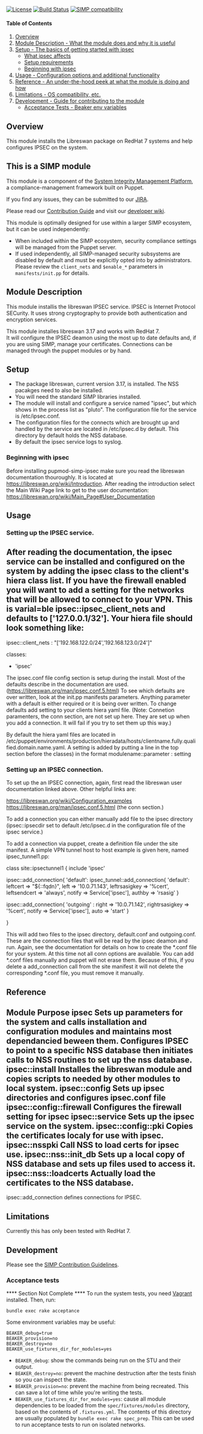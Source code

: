 [![License](http://img.shields.io/:license-apache-blue.svg)](http://www.apache.org/licenses/LICENSE-2.0.html) [![Build Status](https://travis-ci.org/simp/pupmod-simp-ipsec.svg)](https://travis-ci.org/simp/pupmod-simp-ipsec) [![SIMP compatibility](https://img.shields.io/badge/SIMP%20compatibility-4.2.*%2F5.1.*-orange.svg)](https://img.shields.io/badge/SIMP%20compatibility-4.2.*%2F5.1.*-orange.svg)

#### Table of Contents

1. [Overview](#overview)
2. [Module Description - What the module does and why it is useful](#module-description)
3. [Setup - The basics of getting started with ipsec](#setup)
    * [What ipsec affects](#what-ipsec-affects)
    * [Setup requirements](#setup-requirements)
    * [Beginning with ipsec](#beginning-with-ipsec)
4. [Usage - Configuration options and additional functionality](#usage)
5. [Reference - An under-the-hood peek at what the module is doing and how](#reference)
5. [Limitations - OS compatibility, etc.](#limitations)
6. [Development - Guide for contributing to the module](#development)
      * [Acceptance Tests - Beaker env variables](#acceptance-tests)

## Overview

This module installs the Libreswan package on RedHat 7 systems and help configures IPSEC on the system. 

## This is a SIMP module
This module is a component of the [System Integrity Management Platform](https://github.com/NationalSecurityAgency/SIMP), a compliance-management framework built on Puppet.

If you find any issues, they can be submitted to our [JIRA](https://simp-project.atlassian.net/).

Please read our [Contribution Guide](https://simp-project.atlassian.net/wiki/display/SD/Contributing+to+SIMP) and visit our [developer wiki](https://simp-project.atlassian.net/wiki/display/SD/SIMP+Development+Home).

This module is optimally designed for use within a larger SIMP ecosystem, but it can be used independently:
* When included within the SIMP ecosystem, security compliance settings will be managed from the Puppet server.
* If used independently, all SIMP-managed security subsystems are disabled by default and must be explicitly opted into by administrators.  Please review the `client_nets` and `$enable_*` parameters in `manifests/init.pp` for details.


## Module Description

This module installis the libreswan IPSEC service. IPSEC is Internet Protocol SECurity. It uses strong cryptography to provide both authentication and encryption services.

This module installes libreswan 3.17 and works with RedHat 7.  
It will configure the IPSEC deamon using the most up to date defaults and, if you are using SIMP, manage your certificates. Connections can be managed through the puppet modules or by hand.

## Setup


* The package libreswan, current version 3.17, is installed.  The NSS pacakges need to also be installed.
* You will need the standard SIMP libraries installed.
* The module will install and configure a service named "ipsec", but which shows in the process list as "pluto".  The configuration file for the service is /etc/ipsec.conf.
* The configuration files for the connects which are brought up and handled by the service are located in /etc/ipsec.d by default.  This directory by default holds the NSS database.
* By default the ipsec service logs to syslog.


### Beginning with ipsec

Before installing pupmod-simp-ipsec make sure you read the libreswan documentation thouroughly.  It is located at https://libreswan.org/wiki/Introduction. After reading the introduction select the Main Wiki Page link to get to the user documentation:
https://libreswan.org/wiki/Main_Page#User_Documentation

## Usage

### Setting up the IPSEC service.
After reading the documentation, the ipsec service can be installed and configured on the system by adding the ipsec class to the client's hiera class list. If you have the firewall enabled you will want to add a setting for the networks that will be allowed to connect to your VPN.  This is varial=ble ipsec::ipsec_client_nets and defaults to ['127.0.0.1/32'].  Your hiera file should look something like:
--
ipsec::client_nets : "['192.168.122.0/24','192.168.123.0/24']"

classes:
 - 'ipsec'

The ipsec.conf file config section is setup during the install.  Most of the defaults describe in the documentation are used. (https://libreswan.org/man/ipsec.conf.5.html)  To see which defaults are over written, look at the init.pp manifests parameters.  Anything parameter with a default is either required or it is being over written.  To change defaults add setting to your clients hiera yaml file. (Note:  Connetion paramenters, the conn section, are not set up here.  They are set up when you add a connection.  It will fail if you try to set them up this way.) 

By default the hiera yaml files are located in /etc/puppet/environments/production/hieradata/hosts/clientname.fully.qualified.domain.name.yaml.  A setting is added by putting a line in the top section before the classes)  in the format 
modulename::parameter : setting

### Setting up an IPSEC connection.

To set up the an IPSEC connection, again, first read the libreswan user documentation linked above.  Other helpful links are: 

https://libreswan.org/wiki/Configuration_examples
https://libreswan.org/man/ipsec.conf.5.html (the conn section.)

To add a connection you can either manually add  file to the ipsec directory (ipsec::ipsecdir  set to default /etc/ipsec.d in the configuration file of the ipsec service.) 

To add a connection via puppet, create a definition file under the site manifest.  A simple VPN tunnel host to host example is given here, named ipsec_tunnel1.pp:

class site::ipsectunnel1 {
  include 'ipsec'

  ipsec::add_connection{ 'default':
     ipsec_tunnel::add_connection{ 'default':
    leftcert => "${::fqdn}",
    left   => '10.0.71.143',
    leftrsasigkey     => '%cert',
    leftsendcert      => 'always',
     notify => Service['ipsec'],
    authby  => 'rsasig'
  }

  ipsec::add_connection{ 'outgoing' :
     right  => '10.0.71.142',
     rightrsasigkey     => '%cert',
     notify => Service['ipsec'],
     auto => 'start'
  }

}

This will add two files to the ipsec directory, default.conf and outgoing.conf.  These are the connection files that will be read by the ipsec deamon and run.  Again, see the documentation for details on how to create the *.conf file for your system.  At this time not all conn options are available.  You can add *.conf files manually and puppet will not erase them.  Because of this, if you delete a add_connection call from the site manifest it will not delete the corresponding *.conf file, you must remove it manually.




## Reference

Module                    Purpose
ipsec                     Sets up parameters for the system and 
                          calls installation and configuration
                          modules and maintains most dependancied beween them.
                          Configures IPSEC to point to a specific NSS database
                          then initiates calls to NSS routines to set up the 
                          nss database.
ipsec::install            Installes the libreswan module and copies scripts to
                          needed by other modules to local system.
ipsec::config             Sets up ipsec directories and configures ipsec.conf file
ipsec::config::firewall           Configures the firewall setting for ipsec
ipsec::service            Sets up the ipsec service on the system.
ipsec::config::pki        Copies the certificates localy for use with ipsec.
ipsec::nsspki             Call NSS to load certs for ipsec use.
ipsec::nss::init_db       Sets up a local copy of NSS database and sets up files used
                          to access it.
ipsec::nss::loadcerts     Actually load the certificates to the NSS database.
------------------------
ipsec::add_connection     defines connections for IPSEC.  


## Limitations
Currently this has only been tested with RedHat 7.
## Development

Please see the [SIMP Contribution Guidelines](https://simp-project.atlassian.net/wiki/display/SD/Contributing+to+SIMP).


### Acceptance tests
****  Section Not Complete ****
To run the system tests, you need [Vagrant](https://www.vagrantup.com/) installed. Then, run:

```shell
bundle exec rake acceptance
```

Some environment variables may be useful:

```shell
BEAKER_debug=true
BEAKER_provision=no
BEAKER_destroy=no
BEAKER_use_fixtures_dir_for_modules=yes
```

* `BEAKER_debug`: show the commands being run on the STU and their output.
* `BEAKER_destroy=no`: prevent the machine destruction after the tests finish so you can inspect the state.
* `BEAKER_provision=no`: prevent the machine from being recreated. This can save a lot of time while you're writing the tests.
* `BEAKER_use_fixtures_dir_for_modules=yes`: cause all module dependencies to be loaded from the `spec/fixtures/modules` directory, based on the contents of `.fixtures.yml`.  The contents of this directory are usually populated by `bundle exec rake spec_prep`.  This can be used to run acceptance tests to run on isolated networks.
